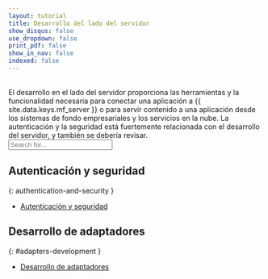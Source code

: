 ```yaml
---
layout: tutorial
title: Desarrollo del lado del servidor
show_disqus: false
use_dropdown: false
print_pdf: false
show_in_nav: false
indexed: false
---
```

<!-- NLS_CHARSET=UTF-8 -->
<br>
El desarrollo en el lado del servidor proporciona las herramientas y la funcionalidad necesaria para conectar una aplicación a {{ site.data.keys.mf_server }} o para servir contenido a una aplicación desde los sistemas de fondo empresariales y los servicios en la nube. La autenticación y la seguridad está fuertemente relacionada con el desarrollo del servidor, y también se debería revisar.
<form role="search"  aria-label="Inline search field" action="{{site.baseurl}}/search/" method="get">
    <div class="input-group add-on">
        <input style="width: 206px" id="search-input" type="text" aria-label="search field" class="form-control" placeholder="Search for..." name="q">
    </div>
</form>

## Autenticación y seguridad
{: authentication-and-security }
* [Autenticación y seguridad](../authentication-and-security/)

## Desarrollo de adaptadores
{: #adapters-development }
* [Desarrollo de adaptadores](../adapters/)
